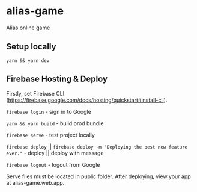 # alias-game

Alias online game

## Setup locally

`yarn && yarn dev`

## Firebase Hosting & Deploy

Firstly, set Firebase CLI (https://firebase.google.com/docs/hosting/quickstart#install-cli).

`firebase login` - sign in to Google

`yarn && yarn build` - build prod bundle

`firebase serve` - test project locally

`firebase deploy` || `firebase deploy -m "Deploying the best new feature ever."` - deploy || deploy with message

`firebase logout` - logout from Google

Serve files must be located in public folder.
After deploying, view your app at alias-game.web.app.
